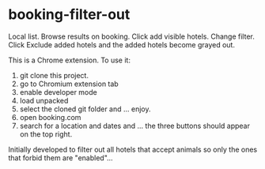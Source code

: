 # booking-filter-out
Local list.
Browse results on booking.
Click add visible hotels.
Change filter.
Click Exclude added hotels and the added hotels become grayed out.

This is a Chrome extension. 
To use it:
1. git clone this project.
2. go to Chromium extension tab
3. enable developer mode
4. load unpacked
5. select the cloned git folder and ... enjoy.
6. open booking.com
7. search for a location and dates and ... the three buttons should appear on the top right.

Initially developed to filter out all hotels that accept animals so only the ones that forbid them are "enabled"...
